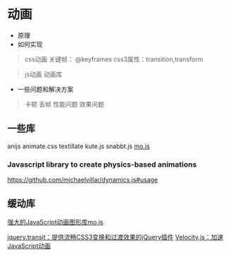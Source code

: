 动画
===

- 原理
- 如何实现
> css动画
关键帧： @keyframes
css3属性：transition,transform

> js动画
> 动画库


- 一些问题和解决方案
> 卡顿
> 丢帧
> 性能问题
> 效果问题


一些库
---
anijs
animate.css
textillate
kute.js
snabbt.js
[mo.js](https://github.com/legomushroom/mojs)

### Javascript library to create physics-based animations 
https://github.com/michaelvillar/dynamics.js#usage


## 缓动库


[强大的JavaScript动画图形库mo.js](http://www.cnblogs.com/bigboyLin/p/5447947.html)

[jquery.transit：提供流畅CSS3变换和过渡效果的jQuery插件](http://hao.jobbole.com/jquery-transit/?utm_source=web.jobbole.com&utm_medium=sidebar-resources)
[Velocity.js：加速JavaScript动画](http://hao.jobbole.com/velocity-js/?utm_source=web.jobbole.com&utm_medium=sidebar-resources)